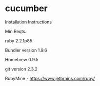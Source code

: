 # cucumber
Installation Instructions

Min Reqts.

ruby 2.2.1p85

Bundler version 1.9.6

Homebrew 0.9.5

git version 2.3.2

RubyMine - https://www.jetbrains.com/ruby/
